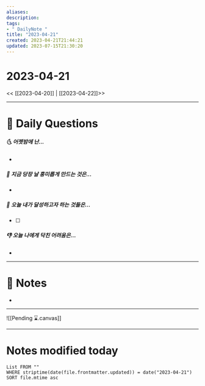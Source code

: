 ```yaml
---
aliases: 
description:
tags:
- " DailyNote "
title: "2023-04-21"
created: 2023-04-21T21:44:21
updated: 2023-07-15T21:30:20
---
```


# 2023-04-21

<< [[2023-04-20]] | [[2023-04-22]]>>

---

# 📅 Daily Questions

##### 🌜 어젯밤에 난...

- 

##### 🙌 지금 당장 날 흥미롭게 만드는 것은...

- 

##### 🚀 오늘 내가 달성하고자 하는 것들은...

- [ ] 

##### 👎 오늘 나에게 닥친 어려움은...

- 

---

# 📝 Notes

- 

___

![[Pending ⌛.canvas]]

---

# Notes modified today

```dataview
List FROM "" 
WHERE striptime(date(file.frontmatter.updated)) = date("2023-04-21") 
SORT file.mtime asc
```
